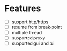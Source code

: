 # Features
- [ ] support http/https
- [ ] resume from break-point
- [ ] multiple thread
- [ ] supported proxy
- [ ] supported gui and tui
